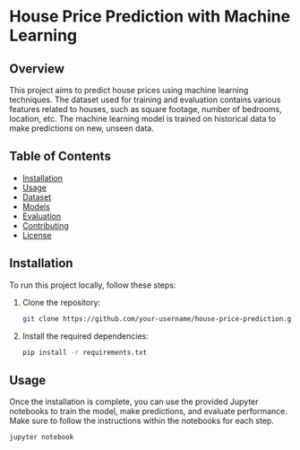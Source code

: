 # House Price Prediction with Machine Learning

## Overview

This project aims to predict house prices using machine learning techniques. The dataset used for training and evaluation contains various features related to houses, such as square footage, number of bedrooms, location, etc. The machine learning model is trained on historical data to make predictions on new, unseen data.

## Table of Contents

- [Installation](#installation)
- [Usage](#usage)
- [Dataset](#dataset)
- [Models](#models)
- [Evaluation](#evaluation)
- [Contributing](#contributing)
- [License](#license)

## Installation

To run this project locally, follow these steps:

1. Clone the repository:

    ```bash
    git clone https://github.com/your-username/house-price-prediction.git
    ```

2. Install the required dependencies:

    ```bash
    pip install -r requirements.txt
    ```

## Usage

Once the installation is complete, you can use the provided Jupyter notebooks to train the model, make predictions, and evaluate performance. Make sure to follow the instructions within the notebooks for each step.

```bash
jupyter notebook
